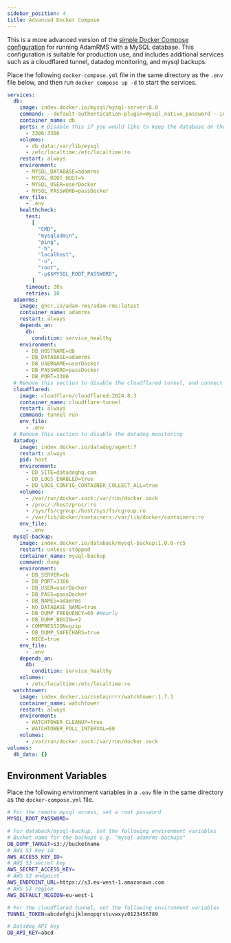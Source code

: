 ```yaml
---
sidebar_position: 4
title: Advanced Docker Compose
---
```


This is a more advanced version of the [simple Docker Compose configuration](./minimal-docker-compose) for running AdamRMS with a MySQL database. This configuration is suitable for production use, and includes additional services such as a cloudflared tunnel, datadog monitoring, and mysql backups.

Place the following `docker-compose.yml` file in the same directory as the `.env` file below, and then run `docker compose up -d` to start the services.

```yaml
services:
  db:
    image: index.docker.io/mysql/mysql-server:8.0
    command: --default-authentication-plugin=mysql_native_password --innodb-thread-concurrency=0 --sort_buffer_size=512K
    container_name: db
    ports: # Disable this if you would like to keep the database on the local machine only (recommended)
      - 3306:3306
    volumes:
      - db_data:/var/lib/mysql
      - /etc/localtime:/etc/localtime:ro
    restart: always
    environment:
      - MYSQL_DATABASE=adamrms
      - MYSQL_ROOT_HOST=%
      - MYSQL_USER=userDocker
      - MYSQL_PASSWORD=passDocker
    env_file:
      - .env
    healthcheck:
      test:
        [
          "CMD",
          "mysqladmin",
          "ping",
          "-h",
          "localhost",
          "-u",
          "root",
          "-p$$MYSQL_ROOT_PASSWORD",
        ]
      timeout: 20s
      retries: 10
  adamrms:
    image: ghcr.io/adam-rms/adam-rms:latest
    container_name: adamrms
    restart: always
    depends_on:
      db:
        condition: service_healthy
    environment:
      - DB_HOSTNAME=db
      - DB_DATABASE=adamrms
      - DB_USERNAME=userDocker
      - DB_PASSWORD=passDocker
      - DB_PORT=3306
  # Remove this section to disable the cloudflared tunnel, and connect directly to the server
  cloudflared:
    image: cloudflare/cloudflared:2024.8.3
    container_name: cloudflare-tunnel
    restart: always
    command: tunnel run
    env_file:
      - .env
  # Remove this section to disable the datadog monitoring
  datadog:
    image: index.docker.io/datadog/agent:7
    restart: always
    pid: host
    environment:
      - DD_SITE=datadoghq.com
      - DD_LOGS_ENABLED=true
      - DD_LOGS_CONFIG_CONTAINER_COLLECT_ALL=true
    volumes:
      - /var/run/docker.sock:/var/run/docker.sock
      - /proc/:/host/proc/:ro
      - /sys/fs/cgroup:/host/sys/fs/cgroup:ro
      - /var/lib/docker/containers:/var/lib/docker/containers:ro
    env_file:
      - .env
  mysql-backup:
    image: index.docker.io/databack/mysql-backup:1.0.0-rc5
    restart: unless-stopped
    container_name: mysql-backup
    command: dump
    environment:
      - DB_SERVER=db
      - DB_PORT=3306
      - DB_USER=userDocker
      - DB_PASS=passDocker
      - DB_NAMES=adamrms
      - NO_DATABASE_NAME=true
      - DB_DUMP_FREQUENCY=60 #Hourly
      - DB_DUMP_BEGIN=+2
      - COMPRESSION=gzip
      - DB_DUMP_SAFECHARS=true
      - NICE=true
    env_file:
      - .env
    depends_on:
      db:
        condition: service_healthy
    volumes:
      - /etc/localtime:/etc/localtime:ro
  watchtower:
    image: index.docker.io/containrrr/watchtower:1.7.1
    container_name: watchtower
    restart: always
    environment:
      - WATCHTOWER_CLEANUP=true
      - WATCHTOWER_POLL_INTERVAL=60
    volumes:
      - /var/run/docker.sock:/var/run/docker.sock
volumes:
  db_data: {}
```

## Environment Variables

Place the following environment variables in a `.env` file in the same directory as the `docker-compose.yml` file.

```bash
# For the remote mysql access, set a root password
MYSQL_ROOT_PASSWORD=

# For databack/mysql-backup, set the following environment variables
# Bucket name for the backups e.g. "mysql-adamrms-backups"
DB_DUMP_TARGET=s3://bucketname
# AWS S3 key id
AWS_ACCESS_KEY_ID=
# AWS S3 secret key
AWS_SECRET_ACCESS_KEY=
# AWS S3 endpoint
AWS_ENDPOINT_URL=https://s3.eu-west-1.amazonaws.com
# AWS S3 region
AWS_DEFAULT_REGION=eu-west-1

# For the cloudflared tunnel, set the following environment variables
TUNNEL_TOKEN=abcdefghijklmnopqrstuvwxyz0123456789

# Datadog API key
DD_API_KEY=abcd

```

